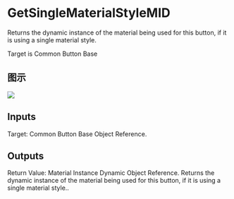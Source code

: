 # GetSingleMaterialStyleMID

Returns the dynamic instance of the material being used for this button, if it is using a single material style.

Target is Common Button Base

## 图示

![]($-20221218-18203542.png)

## Inputs

Target: Common Button Base Object Reference.  

## Outputs

Return Value: Material Instance Dynamic Object Reference. Returns the dynamic instance of the material being used for this button, if it is using a single material style..

